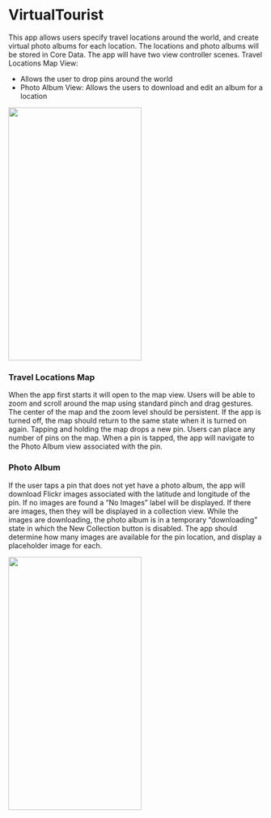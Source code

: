# VirtualTourist
This app allows users specify travel locations around the world, and create virtual photo albums for each location. The locations and photo albums will be stored in Core Data.
The app will have two view controller scenes.
Travel Locations Map View: 
* Allows the user to drop pins around the world
* Photo Album View: Allows the users to download and edit an album for a location

<img src="https://lh4.googleusercontent.com/IoTiaZiXeSggp_emr1yOrRHLPVwGm0qDcaDgqdDpRBZFHn02w6731e4HFhnmmupld6pmYyQgCQGmtac0q7AT_7Dj7xt6TsyKDbUF5iqsGIAzbwT-b6FSY5Q6Bw9NpWcriQLCvgI" width="263" height="500"> 


### Travel Locations Map

When the app first starts it will open to the map view. Users will be able to zoom and scroll around the map using standard pinch and drag gestures.
The center of the map and the zoom level should be persistent. If the app is turned off, the map should return to the same state when it is turned on again.
Tapping and holding the map drops a new pin. Users can place any number of pins on the map.
When a pin is tapped, the app will navigate to the Photo Album view associated with the pin.

### Photo Album

If the user taps a pin that does not yet have a photo album, the app will download Flickr images associated with the latitude and longitude of the pin.
If no images are found a “No Images” label will be displayed.
If there are images, then they will be displayed in a collection view.
While the images are downloading, the photo album is in a temporary “downloading” state in which the New Collection button is disabled. The app should determine how many images are available for the pin location, and display a placeholder image for each.

<img src="https://lh5.googleusercontent.com/VSpJv_4lE2sEH5AV_Utaet7cyPrSUqhCbDegDyKXXsTTwtbKPMk4FwpM30ixF-tYdlXqb4gj1vAurg5mA4pKYfeeCKWOWyFTWUPK1iCIUrFUp6GkB5KmG1ktnpPgbGZ2Q6CyXSQ" width="263" height="500">
